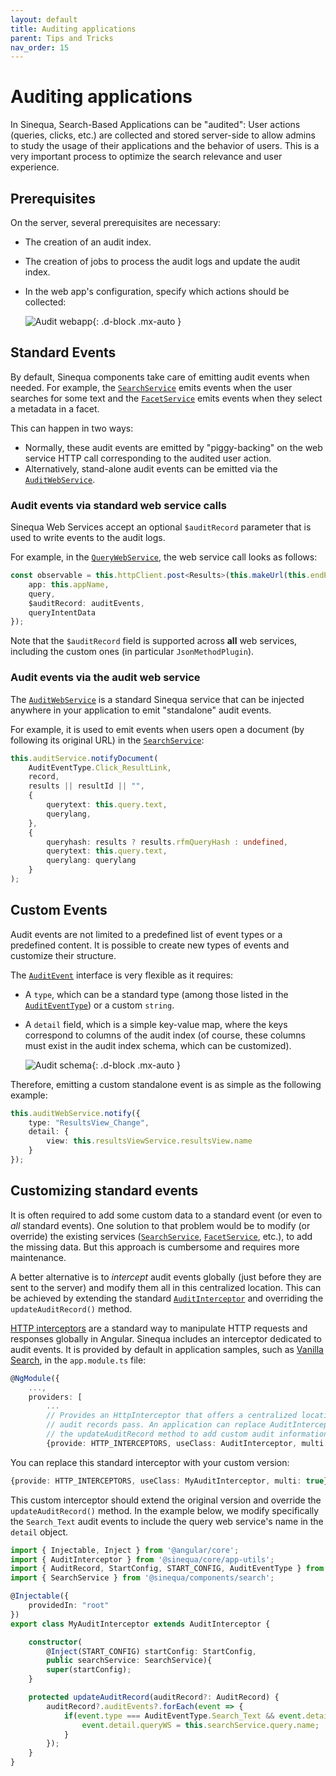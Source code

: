 ```yaml
---
layout: default
title: Auditing applications
parent: Tips and Tricks
nav_order: 15
---
```


# Auditing applications

In Sinequa, Search-Based Applications can be "audited": User actions (queries, clicks, etc.) are collected and stored server-side to allow admins to study the usage of their applications and the behavior of users. This is a very important process to optimize the search relevance and user experience.

## Prerequisites

On the server, several prerequisites are necessary:

- The creation of an audit index.
- The creation of jobs to process the audit logs and update the audit index.
- In the web app's configuration, specify which actions should be collected:

    ![Audit webapp]({{site.baseurl}}assets/tipstricks/audit-webapp.png){: .d-block .mx-auto }

## Standard Events

By default, Sinequa components take care of emitting audit events when needed. For example, the [`SearchService`]({{site.baseurl}}components/injectables/SearchService.html) emits events when the user searches for some text and the [`FacetService`]({{site.baseurl}}components/injectables/FacetService.html) emits events when they select a metadata in a facet.

This can happen in two ways:

- Normally, these audit events are emitted by "piggy-backing" on the web service HTTP call corresponding to the audited user action.
- Alternatively, stand-alone audit events can be emitted via the [`AuditWebService`]({{site.baseurl}}core/injectables/AuditWebService.html).

### Audit events via standard web service calls

Sinequa Web Services accept an optional `$auditRecord` parameter that is used to write events to the audit logs.

For example, in the [`QueryWebService`]({{site.baseurl}}core/injectables/QueryWebService.html), the web service call looks as follows:

```ts
const observable = this.httpClient.post<Results>(this.makeUrl(this.endPoint), {
    app: this.appName,
    query,
    $auditRecord: auditEvents,
    queryIntentData
});
```

Note that the `$auditRecord` field is supported across **all** web services, including the custom ones (in particular `JsonMethodPlugin`).

### Audit events via the audit web service

The [`AuditWebService`]({{site.baseurl}}core/injectables/AuditWebService.html) is a standard Sinequa service that can be injected anywhere in your application to emit "standalone" audit events.

For example, it is used to emit events when users open a document (by following its original URL) in the [`SearchService`]({{site.baseurl}}components/injectables/SearchService.html):

```ts
this.auditService.notifyDocument(
    AuditEventType.Click_ResultLink,
    record,
    results || resultId || "",
    {
        querytext: this.query.text,
        querylang,
    },
    {
        queryhash: results ? results.rfmQueryHash : undefined,
        querytext: this.query.text,
        querylang: querylang
    }
);
```

## Custom Events

Audit events are not limited to a predefined list of event types or a predefined content. It is possible to create new types of events and customize their structure.

The [`AuditEvent`]({{site.baseurl}}core/interfaces/AuditEvent.html) interface is very flexible as it requires:

- A `type`, which can be a standard type (among those listed in the [`AuditEventType`]({{site.baseurl}}core/miscellaneous/enumerations.html#AuditEventType)) or a custom `string`.
- A `detail` field, which is a simple key-value map, where the keys correspond to columns of the audit index (of course, these columns must exist in the audit index schema, which can be customized).

    ![Audit schema]({{site.baseurl}}assets/tipstricks/audit-schema.png){: .d-block .mx-auto }

Therefore, emitting a custom standalone event is as simple as the following example:

```ts
this.auditWebService.notify({
    type: "ResultsView_Change",
    detail: {
        view: this.resultsViewService.resultsView.name
    }
});
```

## Customizing standard events

It is often required to add some custom data to a standard event (or even to *all* standard events). One solution to that problem would be to modify (or override) the existing services ([`SearchService`]({{site.baseurl}}components/injectables/SearchService.html), [`FacetService`]({{site.baseurl}}components/injectables/FacetService.html), etc.), to add the missing data. But this approach is cumbersome and requires more maintenance.

A better alternative is to *intercept* audit events globally (just before they are sent to the server) and modify them all in this centralized location. This can be achieved by extending the standard [`AuditInterceptor`]({{site.baseurl}}core/injectables/AuditInterceptor.html) and overriding the `updateAuditRecord()` method.

[HTTP interceptors](https://angular.io/api/common/http/HttpInterceptor) are a standard way to manipulate HTTP requests and responses globally in Angular. Sinequa includes an interceptor dedicated to audit events. It is provided by default in application samples, such as [Vanilla Search]({{site.baseurl}}modules/vanilla-search/vanilla-search.html), in the `app.module.ts` file:

```ts
@NgModule({
    ...,
    providers: [
        ...
        // Provides an HttpInterceptor that offers a centralized location through which all client-side
        // audit records pass. An application can replace AuditInterceptor with a subclass that overrides
        // the updateAuditRecord method to add custom audit information to the records.
        {provide: HTTP_INTERCEPTORS, useClass: AuditInterceptor, multi: true},
```

You can replace this standard interceptor with your custom version:

```ts
{provide: HTTP_INTERCEPTORS, useClass: MyAuditInterceptor, multi: true},
```

This custom interceptor should extend the original version and override the `updateAuditRecord()` method. In the example below, we modify specifically the `Search_Text` audit events to include the query web service's name in the `detail` object.

```ts
import { Injectable, Inject } from '@angular/core';
import { AuditInterceptor } from '@sinequa/core/app-utils';
import { AuditRecord, StartConfig, START_CONFIG, AuditEventType } from '@sinequa/core/web-services';
import { SearchService } from '@sinequa/components/search';

@Injectable({
    providedIn: "root"
})
export class MyAuditInterceptor extends AuditInterceptor {

    constructor(
        @Inject(START_CONFIG) startConfig: StartConfig,
        public searchService: SearchService){
        super(startConfig);
    }

    protected updateAuditRecord(auditRecord?: AuditRecord) {
        auditRecord?.auditEvents?.forEach(event => {
            if(event.type === AuditEventType.Search_Text && event.detail) {
                event.detail.queryWS = this.searchService.query.name;
            }
        });
    }
}
```
